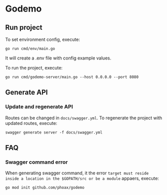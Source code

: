 # Godemo

## Run project

To set environment config, execute:

```
go run cmd/env/main.go
```

It will create a .env file with config example values.

To run the project, execute:

```
go run cmd/godemo-server/main.go --host 0.0.0.0 --port 8080
```

## Generate API

### Update and regenerate API

Routes can be changed in `docs/swagger.yml`. To regenerate the project with updated routes, execute:

```
swagger generate server -f docs/swagger.yml
```

## FAQ

### Swagger command error

When generating swagger command, it the error `target must reside inside a location in the $GOPATH/src or be a module` appaers, execute:

```
go mod init github.com/phoax/godemo
```
